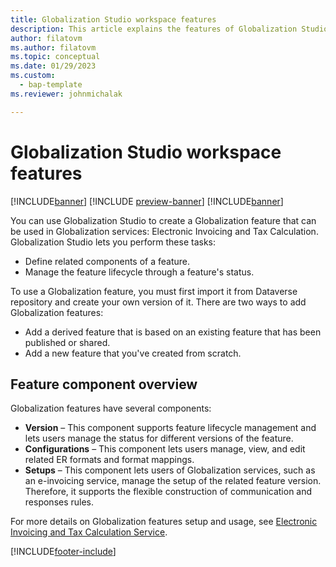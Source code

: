 ```yaml
---
title: Globalization Studio workspace features
description: This article explains the features of Globalization Studio workspace
author: filatovm
ms.author: filatovm
ms.topic: conceptual 
ms.date: 01/29/2023
ms.custom: 
  - bap-template
ms.reviewer: johnmichalak

---
```


# Globalization Studio workspace features

[!INCLUDE[banner](../../../../includes/banner.md)]
[!INCLUDE [preview-banner](~/../shared-content/shared/preview-includes/preview-banner.md)]
[!INCLUDE[banner](../../../../includes/rsc-to-gsw-banner.md)]

You can use Globalization Studio to create a Globalization feature that can be used in Globalization services: Electronic Invoicing and Tax Calculation. Globalization Studio lets you perform these tasks:

- Define related components of a feature.
- Manage the feature lifecycle through a feature's status.

To use a Globalization feature, you must first import it from Dataverse repository and create your own version of it. There are two ways to add Globalization features:

- Add a derived feature that is based on an existing feature that has been published or shared.
- Add a new feature that you've created from scratch.

## Feature component overview

Globalization features have several components:

- **Version**  – This component supports feature lifecycle management and lets users manage the status for different versions of the feature.
- **Configurations**  – This component lets users manage, view, and edit related ER formats and format mappings.
- **Setups**  – This component lets users of Globalization services, such as an e-invoicing service, manage the setup of the related feature version. Therefore, it supports the flexible construction of communication and responses rules.

For more details on Globalization features setup and usage, see [Electronic Invoicing and Tax Calculation Service](where).

[!INCLUDE[footer-include](../../../../includes/footer-banner.md)]
